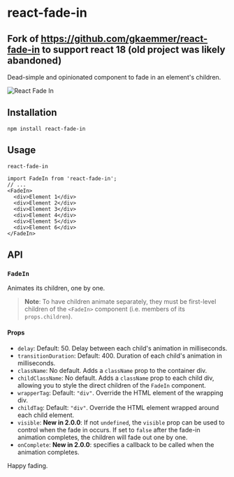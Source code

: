 # react-fade-in

## Fork of https://github.com/gkaemmer/react-fade-in to support react 18 (old project was likely abandoned)

Dead-simple and opinionated component to fade in an element's children.

![React Fade In](/example/example.gif)

## Installation

`npm install react-fade-in`

## Usage

`react-fade-in`

```
import FadeIn from 'react-fade-in';
// ...
<FadeIn>
  <div>Element 1</div>
  <div>Element 2</div>
  <div>Element 3</div>
  <div>Element 4</div>
  <div>Element 5</div>
  <div>Element 6</div>
</FadeIn>
```

## API

### `FadeIn`

Animates its children, one by one.

> **Note**: To have children animate separately, they must be first-level children of the `<FadeIn>` component (i.e. members of its `props.children`).

#### Props

- `delay`: Default: 50. Delay between each child's animation in milliseconds.
- `transitionDuration`: Default: 400. Duration of each child's animation in milliseconds.
- `className`: No default. Adds a `className` prop to the container div.
- `childClassName`: No default. Adds a `className` prop to each child div, allowing you to style the direct children of the `FadeIn` component.
- `wrapperTag`: Default: `"div"`. Override the HTML element of the wrapping div.
- `childTag`: Default: `"div"`. Override the HTML element wrapped around each child element.
- `visible`: **New in 2.0.0**: If not `undefined`, the `visible` prop can be used to control when the fade in occurs. If set to `false` after the fade-in animation completes, the children will fade out one by one.
- `onComplete`: **New in 2.0.0**: specifies a callback to be called when the animation completes.

Happy fading.
